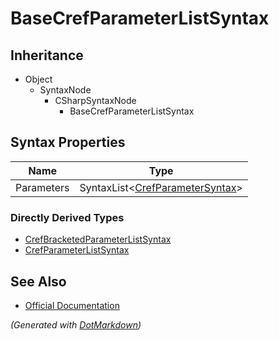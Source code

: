 # BaseCrefParameterListSyntax

## Inheritance

* Object
  * SyntaxNode
    * CSharpSyntaxNode
      * BaseCrefParameterListSyntax

## Syntax Properties

| Name       | Type                                                       |
| ---------- | ---------------------------------------------------------- |
| Parameters | SyntaxList\<[CrefParameterSyntax](CrefParameterSyntax.md)> |

### Directly Derived Types

* [CrefBracketedParameterListSyntax](CrefBracketedParameterListSyntax.md)
* [CrefParameterListSyntax](CrefParameterListSyntax.md)

## See Also

* [Official Documentation](https://docs.microsoft.com/en-us/dotnet/api/microsoft.codeanalysis.csharp.syntax.basecrefparameterlistsyntax)


*\(Generated with [DotMarkdown](http://github.com/JosefPihrt/DotMarkdown)\)*